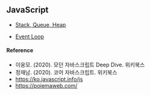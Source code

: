 ## JavaScript
- [Stack, Queue, Heap](https://github.com/threehHong/Javascript/blob/main/event%20loop/stack%2C%20queue%2C%20heap.md)

- [Event Loop](https://github.com/threehHong/Javascript/blob/main/event%20loop/event%20loop.md)


#### Reference
- 이웅모. (2020). 모던 자바스크립트 Deep Dive. 위키북스
- 정재남. (2020). 코어 자바스크립트. 위키북스
- https://ko.javascript.info/js
- https://poiemaweb.com/
